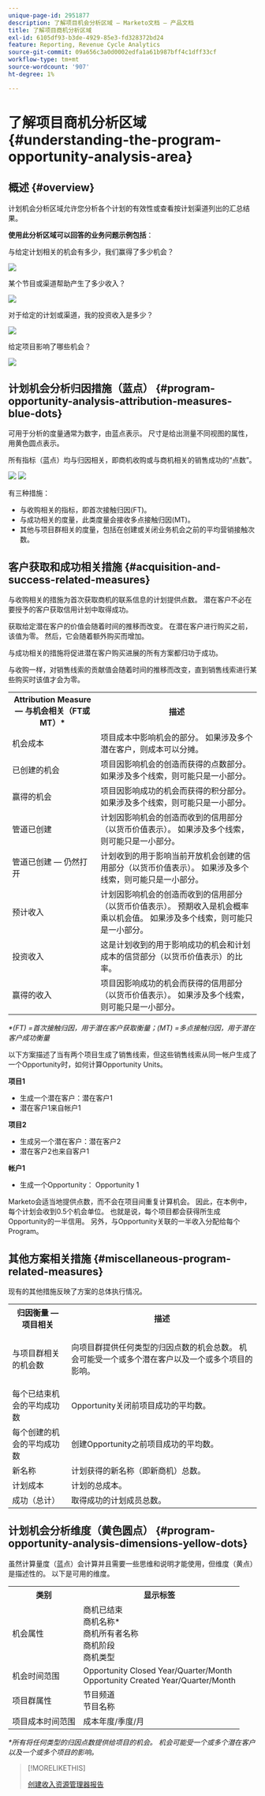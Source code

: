 ```yaml
---
unique-page-id: 2951877
description: 了解项目机会分析区域 — Marketo文档 — 产品文档
title: 了解项目商机分析区域
exl-id: 6105df93-b3de-4929-85e3-fd328372bd24
feature: Reporting, Revenue Cycle Analytics
source-git-commit: 09a656c3a0d0002edfa1a61b987bff4c1dff33cf
workflow-type: tm+mt
source-wordcount: '907'
ht-degree: 1%

---
```


# 了解项目商机分析区域 {#understanding-the-program-opportunity-analysis-area}

## 概述 {#overview}

计划机会分析区域允许您分析各个计划的有效性或查看按计划渠道列出的汇总结果。

**使用此分析区域可以回答的业务问题示例包括**：

与给定计划相关的机会有多少，我们赢得了多少机会？

![](assets/one-1.png)

某个节目或渠道帮助产生了多少收入？

![](assets/two-1.png)

对于给定的计划或渠道，我的投资收入是多少？

![](assets/three-1.png)

给定项目影响了哪些机会？

![](assets/four-1.png)

## 计划机会分析归因措施（蓝点） {#program-opportunity-analysis-attribution-measures-blue-dots}

可用于分析的度量通常为数字，由蓝点表示。 尺寸是给出测量不同视图的属性，用黄色圆点表示。

所有指标（蓝点）均与归因相关，即商机收购或与商机相关的销售成功的“点数”。

![](assets/six.five.png) ![](assets/seven-1.png)

有三种措施：

* 与收购相关的指标，即首次接触归因(FT)。
* 与成功相关的度量，此类度量会接收多点接触归因(MT)。
* 其他与项目群相关的度量，包括在创建或关闭业务机会之前的平均营销接触次数。

## 客户获取和成功相关措施 {#acquisition-and-success-related-measures}

与收购相关的措施为首次获取商机的联系信息的计划提供点数。 潜在客户不必在要授予的客户获取信用计划中取得成功。

获取给定潜在客户的价值会随着时间的推移而改变。 在潜在客户进行购买之前，该值为零。 然后，它会随着额外购买而增加。

与成功相关的措施将促进潜在客户购买进展的所有方案都归功于成功。

与收购一样，对销售线索的贡献值会随着时间的推移而改变，直到销售线索进行某些购买时该值才会为零。

<table>
 <tbody>
  <tr>
   <th>Attribution Measure — 与机会相关（FT或MT）*</th>
   <th>描述</th>
  </tr>
  <tr>
   <td>机会成本</td>
   <td>项目成本中影响机会的部分。 如果涉及多个潜在客户，则成本可以分摊。</td>
  </tr>
  <tr>
   <td>已创建的机会</td>
   <td>项目因影响机会的创造而获得的点数部分。 如果涉及多个线索，则可能只是一小部分。</td>
  </tr>
  <tr>
   <td>赢得的机会</td>
   <td>项目因影响成功的机会而获得的积分部分。 如果涉及多个线索，则可能只是一小部分。</td>
  </tr>
  <tr>
   <td>管道已创建</td>
   <td>计划因影响机会的创造而收到的信用部分（以货币价值表示）。 如果涉及多个线索，则可能只是一小部分。</td>
  </tr>
  <tr>
   <td>管道已创建 — 仍然打开</td>
   <td>计划收到的用于影响当前开放机会创建的信用部分（以货币价值表示）。 如果涉及多个线索，则可能只是一小部分。</td>
  </tr>
  <tr>
   <td>预计收入</td>
   <td>计划因影响机会的创造而收到的信用部分（以货币价值表示）。 预期收入是机会概率乘以机会值。 如果涉及多个线索，则可能只是一小部分。</td>
  </tr>
  <tr>
   <td>投资收入</td>
   <td>这是计划收到的用于影响成功的机会和计划成本的信贷部分（以货币价值表示）的比率。</td>
  </tr>
  <tr>
   <td>赢得的收入</td>
   <td>项目因影响成功的机会而获得的信用部分（以货币价值表示）。 如果涉及多个线索，则可能只是一小部分。</td>
  </tr>
 </tbody>
</table>

_&#42;(FT) =首次接触归因，用于潜在客户获取衡量；(MT) =多点接触归因，用于潜在客户成功衡量_

以下方案描述了当有两个项目生成了销售线索，但这些销售线索从同一帐户生成了一个Opportunity时，如何计算Opportunity Units。

**项目1**

* 生成一个潜在客户：潜在客户1
* 潜在客户1来自帐户1

**项目2**

* 生成另一个潜在客户：潜在客户2
* 潜在客户2也来自客户1

**帐户1**

* 生成一个Opportunity： Opportunity 1

Marketo会适当地提供点数，而不会在项目间重复计算机会。 因此，在本例中，每个计划会收到0.5个机会单位。 也就是说，每个项目都会获得所生成Opportunity的一半信用。 另外，与Opportunity关联的一半收入分配给每个Program。

## 其他方案相关措施 {#miscellaneous-program-related-measures}

现有的其他措施反映了方案的总体执行情况。

<table>
 <tbody>
  <tr>
   <th>归因衡量 — 项目相关</th>
   <th>描述</th>
  </tr>
  <tr>
   <td>与项目群相关的机会数</td>
   <td><p>向项目群提供任何类型的归因点数的机会总数。 机会可能受一个或多个潜在客户以及一个或多个项目的影响。</p></td>
  </tr>
  <tr>
   <td>每个已结束机会的平均成功数</td>
   <td>Opportunity关闭前项目成功的平均数。 <br></td>
  </tr>
  <tr>
   <td>每个创建的机会的平均成功数</td>
   <td>创建Opportunity之前项目成功的平均数。</td>
  </tr>
  <tr>
   <td>新名称</td>
   <td>计划获得的新名称（即新商机）总数。</td>
  </tr>
  <tr>
   <td>计划成本</td>
   <td>计划的总成本。</td>
  </tr>
  <tr>
   <td>成功（总计）</td>
   <td>取得成功的计划成员总数。</td>
  </tr>
 </tbody>
</table>

## 计划机会分析维度（黄色圆点） {#program-opportunity-analysis-dimensions-yellow-dots}

虽然计算量度（蓝点）会计算并且需要一些思维和说明才能使用，但维度（黄点）是描述性的。 以下是可用的维度。

<table>
 <tbody>
  <tr>
   <th>类别</th>
   <th>显示标签</th>
  </tr>
  <tr>
   <td>机会属性</td>
   <td>商机已结束<br>商机名称*<br>商机所有者名称<br>商机阶段<br>商机类型</td>
  </tr>
  <tr>
   <td>机会时间范围</td>
   <td>Opportunity Closed Year/Quarter/Month<br>Opportunity Created Year/Quarter/Month</td>
  </tr>
  <tr>
   <td>项目群属性</td>
   <td>节目频道<br>节目名称</td>
  </tr>
  <tr>
   <td>项目成本时间范围</td>
   <td>成本年度/季度/月</td>
  </tr>
 </tbody>
</table>

_&#42;所有将任何类型的归因点数提供给项目的机会。 机会可能受一个或多个潜在客户以及一个或多个项目的影响。_

>[!MORELIKETHIS]
>
>[创建收入资源管理器报告](/help/marketo/product-docs/reporting/revenue-cycle-analytics/revenue-explorer/create-a-revenue-explorer-report.md)
